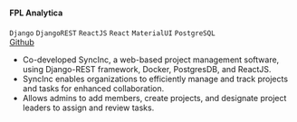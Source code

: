 #### **FPL Analytica**

`Django` `DjangoREST` `ReactJS` `React` `MaterialUI` `PostgreSQL`
<br><i class="fab fa-github"></i> [Github](https://github.com/fardinanam/SyncInc)

- Co-developed SyncInc, a web-based project management software, using Django-REST framework, Docker, PostgresDB,
and ReactJS.
- SyncInc enables organizations to efficiently manage and track projects and tasks for enhanced collaboration.
- Allows admins to add members, create projects, and designate project leaders to assign and review tasks.
